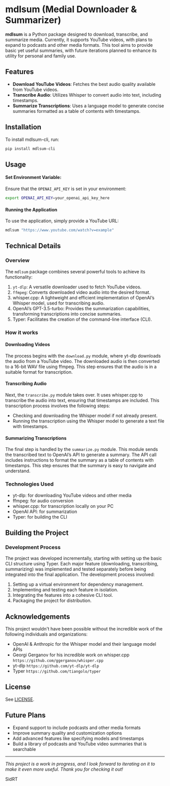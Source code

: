 # mdlsum (Medial Downloader & Summarizer)

**mdlsum** is a Python package designed to download, transcribe, and summarize media. Currently, it supports YouTube videos, with plans to expand to podcasts and other media formats. This tool aims to provide basic yet useful summaries, with future iterations planned to enhance its utility for personal and family use.

## Features
- **Download YouTube Videos**: Fetches the best audio quality available from YouTube videos.
- **Transcribe Audio**: Utilizes Whisper to convert audio into text, including timestamps.
- **Summarize Transcriptions**: Uses a language model to generate concise summaries formatted as a table of contents with timestamps.

## Installation
To install mdlsum-cli, run:

```sh
pip install mdlsum-cli
```

## Usage
#### Set Environment Variable:
Ensure that the `OPENAI_API_KEY` is set in your environment:
```sh
export OPENAI_API_KEY=your_openai_api_key_here
```

#### Running the Application
To use the application, simply provide a YouTube URL:
```sh
mdlsum "https://www.youtube.com/watch?v=example"
```

## Technical Details
### Overview
The `mdlsum` package combines several powerful tools to achieve its functionality:
1.	`yt-dlp`: A versatile downloader used to fetch YouTube videos.
2.	`ffmpeg`: Converts downloaded video audio into the desired format.
3.	whisper.cpp: A lightweight and efficient implementation of OpenAI’s Whisper model, used for transcribing audio.
4.	OpenAI’s GPT-3.5-turbo: Provides the summarization capabilities, transforming transcriptions into concise summaries.
5.	Typer: Facilitates the creation of the command-line interface (CLI).

### How it works

#### Downloading Videos
The process begins with the `download.py` module, where yt-dlp downloads the audio from a YouTube video. The downloaded audio is then converted to a 16-bit WAV file using ffmpeg. This step ensures that the audio is in a suitable format for transcription.

#### Transcribing Audio
Next, the `transcribe.py` module takes over. It uses whisper.cpp to transcribe the audio into text, ensuring that timestamps are included. This transcription process involves the following steps:

- Checking and downloading the Whisper model if not already present.
- Running the transcription using the Whisper model to generate a text file with timestamps.

#### Summarizing Transcriptions
The final step is handled by the `summarize.py` module. This module sends the transcribed text to OpenAI’s API to generate a summary. The API call includes instructions to format the summary as a table of contents with timestamps. This step ensures that the summary is easy to navigate and understand.

### Technologies Used
- yt-dlp: for downloading YouTube videos and other media
- ffmpeg: for audio conversion
- whisper.cpp: for transcription locally on your PC
- OpenAI API: for summarization
- Typer: for building the CLI

## Building the Project
### Development Process
The project was developed incrementally, starting with setting up the basic CLI structure using Typer. Each major feature (downloading, transcribing, summarizing) was implemented and tested separately before being integrated into the final application. The development process involved:

1.	Setting up a virtual environment for dependency management.
2.	Implementing and testing each feature in isolation.
3.	Integrating the features into a cohesive CLI tool.
4.	Packaging the project for distribution.

## Acknowledgements
This project wouldn't have been possible without the incredible work of the following individuals and organizations:

- OpenAI & Anthropic for the Whisper model and their language model APIs
- Georgi Gerganov for his incredible work on whisper.cpp `https://github.com/ggerganov/whisper.cpp`
- yt-dlp `https://github.com/yt-dlp/yt-dlp`
- Typer `https://github.com/tiangolo/typer` 

## License
See [LICENSE](https://github.com/nirvana47/mdlsum/blob/main/LICENSE).

## Future Plans
- Expand support to include podcasts and other media formats
- Improve summary quality and customization options
- Add advanced features like specifying models and timestamps
- Build a library of podcasts and YouTube video summaries that is searchable

---

*This project is a work in progress, and I look forward to iterating on it to make it even more useful. Thank you for checking it out!*

SidRT